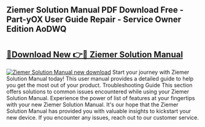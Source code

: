 ## Ziemer Solution Manual PDF Download Free - Part-yOX User Guide Repair - Service Owner Edition AoDWQ

# <h2><a href="http://bc78726.oget.top/?id=Ziemer+Solution+Manual">🔗Download New 👉🔴 Ziemer Solution Manual</a></h2>

[![Ziemer Solution Manual new download](https://i.imgur.com/5g1atiW.png)](http://bc78726.oget.top/?id=Ziemer+Solution+Manual)
Start your journey with Ziemer Solution Manual today! This user manual provides a detailed guide to help you get the most out of your product. Troubleshooting Guide This section offers solutions to common issues encountered while using your Ziemer Solution Manual. Experience the power of list of features at your fingertips with your new Ziemer Solution Manual. It's our hope that the Ziemer Solution Manual has provided you with valuable insights to kickstart your new device. If you encounter any issues, reach out to our customer service.
